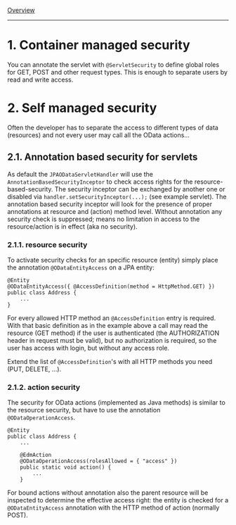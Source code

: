[Overview](TableOfContent.md)

---
# 1. Container managed security
You can annotate the servlet with `@ServletSecurity` to define global roles for GET, POST and other request types. This is enough to separate users by read and write access.
# 2. Self managed security
Often the developer has to separate the access to different types of data (resources) and not every user may call all the OData actions...
## 2.1. Annotation based security for servlets
As default the `JPAODataServletHandler` will use the `AnnotationBasedSecurityInceptor` to check access rights for the resource-based-security. The security inceptor can be exchanged by another one or disabled via `handler.setSecurityInceptor(...);` (see example servlet).
The annotation based security inceptor will look for the presence of proper annotations at resource and (action) method level. Without annotation any security check is suppressed; means no limitation in access to the resource/action is in effect (aka no security).
### 2.1.1. resource security
To activate security checks for an specific resource (entity) simply place the annotation `@ODataEntityAccess` on a JPA entity:

```
@Entity
@ODataEntityAccess({ @AccessDefinition(method = HttpMethod.GET) })
public class Address {	
	...
}

```

For every allowed HTTP method an `@AccessDefinition` entry is required. With that basic definition as in the example above a call may read the resource (GET method) if the user is authenticated (the AUTHORIZATION header in request must be valid), but no authorization is required, so the user has access with login, but without any access role.

Extend the list of `@AccessDefinition`'s with all HTTP methods you need (PUT, DELETE, ...).

### 2.1.2. action security
The security for OData actions (implemented as Java methods) is similar to the resource security, but have to use the annotation `@ODataOperationAccess`.

```
@Entity
public class Address {
	...
	
	@EdmAction
	@ODataOperationAccess(rolesAllowed = { "access" })
	public static void action() {
		...
	}
```

For bound actions without annotation also the parent resource will be inspected to determine the effective access right: the entity is checked for a `@ODataEntityAccess` annotation with the HTTP method of action (normally POST).